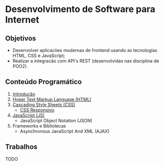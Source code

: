 # Desenvolvimento de Software para Internet

## Objetivos

+ Desenvolver aplicacões modernas de frontend usando as tecnologias HTML, CSS e JavaScript;
+ Realizar a integracão com API's REST (desenvolvidas nas disciplina de POO2).

## Conteúdo Programático

1. [Introdução](https://docs.google.com/presentation/d/1f4kWTk57WeteDIoKUyawTjw-JxUlntcGDvmTEds4wLY/edit?usp=sharing)
1. [Hyper Text Markup Language (HTML)](https://docs.google.com/presentation/d/1xiswgCKIrJhEs0_yhHl0prcaYT1dzCTFkZKZpsD4eg4/edit?usp=sharing)
1. [Cascading Style Sheets (CSS)](https://docs.google.com/presentation/d/1uaS0qbJ7mr5XErmv7YxuZXR3Lkoqb-diLdKwwzlttK8/edit?usp=sharing)
    + [CSS Responsivo](https://docs.google.com/presentation/d/11kqObIiKJBzXU_9iZvkkoICGxPTwXZPE9uaAolvtIik/edit?usp=sharing)
1. [JavaScript (JS)](https://docs.google.com/presentation/d/1eWflVoXsAFD82lxo0rm6HDCpgrLA3-20932nwqEJ1Fo/edit?usp=sharing)
    + JavaScript Object Notation (JSON)
1. Frameworks e Bibliotecas
    + Asynchronous JavaScript And XML (AJAX)

## Trabalhos

TODO
